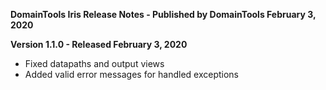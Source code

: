 **DomainTools Iris Release Notes - Published by DomainTools February 3, 2020**


**Version 1.1.0 - Released February 3, 2020**

* Fixed datapaths and output views
* Added valid error messages for handled exceptions
